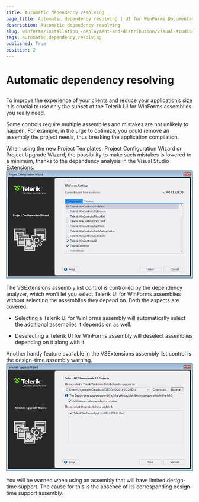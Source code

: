 ```yaml
---
title: Automatic dependency resolving
page_title: Automatic dependency resolving | UI for WinForms Documentation
description: Automatic dependency resolving
slug: winforms/installation,-deployment-and-distribution/visual-studio-extensions/automatic-dependency-resolving
tags: automatic,dependency,resolving
published: True
position: 2
---
```


# Automatic dependency resolving



## 

To improve the experience of your clients and reduce your application’s
          size it is crucial to use only the subset of the Telerik UI for WinForms assemblies you really need.
        

Some controls require multiple assemblies and mistakes are not unlikely to happen.
          For example, in the urge to optimize, you could remove an assembly the project needs,
          thus breaking the application compilation.
        

When using the new Project Templates, Project Configuration Wizard or Project Upgrade Wizard,
          the possibility to make such mistakes is lowered to a minimum, thanks to the dependency analysis
          in the Visual Studio Extensions.
        ![installation-deployment-and-distribution-vsx-automatic-dependency-resolving 001](images/installation-deployment-and-distribution-vsx-automatic-dependency-resolving001.png)

The VSExtensions assembly list control is controlled by the dependency analyzer, which won’t let you
          select Telerik UI for WinForms assemblies without selecting the assemblies they depend on. Both the aspects are covered:
        

* Selecting a Telerik UI for WinForms assembly will automatically select the additional assemblies it depends on as well.
            

* Deselecting a Telerik UI for WinForms assembly will deselect assemblies depending on it along with it.
            

Another handy feature available in the VSExtensions assembly list control is the design-time assembly warning.
        ![installation-deployment-and-distribution-vsx-automatic-dependency-resolving 002](images/installation-deployment-and-distribution-vsx-automatic-dependency-resolving002.png)

You will be warned when using an assembly that will have limited design-time support.
          The cause for this is the absence of its corresponding design-time support assembly.
        
